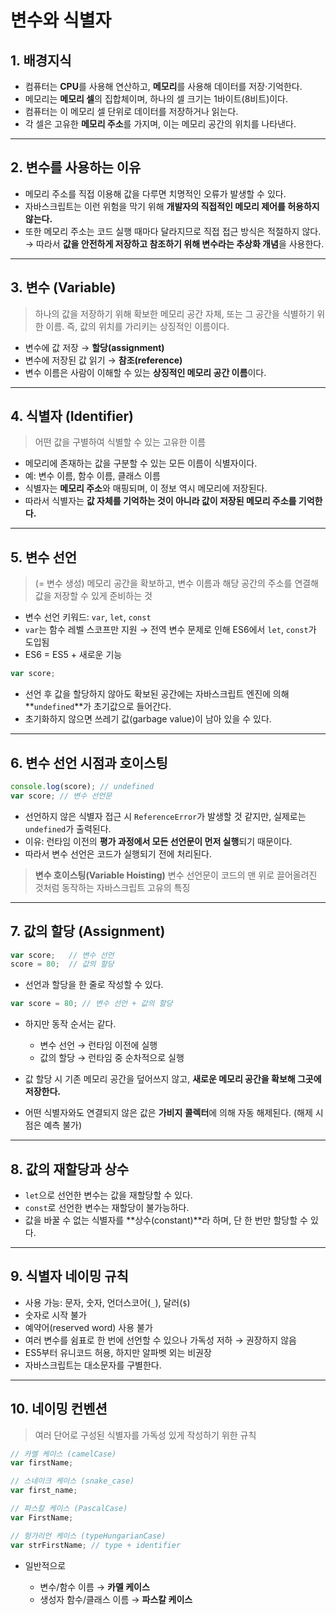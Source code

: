 # 변수와 식별자

## 1. 배경지식

* 컴퓨터는 **CPU**를 사용해 연산하고, **메모리**를 사용해 데이터를 저장·기억한다.
* 메모리는 **메모리 셀**의 집합체이며, 하나의 셀 크기는 1바이트(8비트)이다.
* 컴퓨터는 이 메모리 셀 단위로 데이터를 저장하거나 읽는다.
* 각 셀은 고유한 **메모리 주소**를 가지며, 이는 메모리 공간의 위치를 나타낸다.

---

## 2. 변수를 사용하는 이유

* 메모리 주소를 직접 이용해 값을 다루면 치명적인 오류가 발생할 수 있다.
* 자바스크립트는 이런 위험을 막기 위해 **개발자의 직접적인 메모리 제어를 허용하지 않는다.**
* 또한 메모리 주소는 코드 실행 때마다 달라지므로 직접 접근 방식은 적절하지 않다.
  → 따라서 **값을 안전하게 저장하고 참조하기 위해 변수라는 추상화 개념**을 사용한다.

---

## 3. 변수 (Variable)

> 하나의 값을 저장하기 위해 확보한 메모리 공간 자체, 또는 그 공간을 식별하기 위한 이름.
> 즉, 값의 위치를 가리키는 상징적인 이름이다.

* 변수에 값 저장 → **할당(assignment)**
* 변수에 저장된 값 읽기 → **참조(reference)**
* 변수 이름은 사람이 이해할 수 있는 **상징적인 메모리 공간 이름**이다.

---

## 4. 식별자 (Identifier)

> 어떤 값을 구별하여 식별할 수 있는 고유한 이름

* 메모리에 존재하는 값을 구분할 수 있는 모든 이름이 식별자이다.
* 예: 변수 이름, 함수 이름, 클래스 이름
* 식별자는 **메모리 주소**와 매핑되며, 이 정보 역시 메모리에 저장된다.
* 따라서 식별자는 **값 자체를 기억하는 것이 아니라 값이 저장된 메모리 주소를 기억한다.**

---

## 5. 변수 선언

> (= 변수 생성)
> 메모리 공간을 확보하고, 변수 이름과 해당 공간의 주소를 연결해 값을 저장할 수 있게 준비하는 것

* 변수 선언 키워드: `var`, `let`, `const`
* `var`는 함수 레벨 스코프만 지원 → 전역 변수 문제로 인해 ES6에서 `let`, `const`가 도입됨
* ES6 = ES5 + 새로운 기능

```javascript
var score;
```

* 선언 후 값을 할당하지 않아도 확보된 공간에는 자바스크립트 엔진에 의해 \*\*`undefined`\*\*가 초기값으로 들어간다.
* 초기화하지 않으면 쓰레기 값(garbage value)이 남아 있을 수 있다.

---

## 6. 변수 선언 시점과 호이스팅

```javascript
console.log(score); // undefined
var score; // 변수 선언문
```

* 선언하지 않은 식별자 접근 시 `ReferenceError`가 발생할 것 같지만, 실제로는 `undefined`가 출력된다.
* 이유: 런타임 이전의 **평가 과정에서 모든 선언문이 먼저 실행**되기 때문이다.
* 따라서 변수 선언은 코드가 실행되기 전에 처리된다.

> **변수 호이스팅(Variable Hoisting)**
> 변수 선언문이 코드의 맨 위로 끌어올려진 것처럼 동작하는 자바스크립트 고유의 특징

---

## 7. 값의 할당 (Assignment)

```javascript
var score;   // 변수 선언
score = 80;  // 값의 할당
```

* 선언과 할당을 한 줄로 작성할 수 있다.

```javascript
var score = 80; // 변수 선언 + 값의 할당
```

* 하지만 동작 순서는 같다.

  * 변수 선언 → 런타임 이전에 실행
  * 값의 할당 → 런타임 중 순차적으로 실행
* 값 할당 시 기존 메모리 공간을 덮어쓰지 않고, **새로운 메모리 공간을 확보해 그곳에 저장한다.**
* 어떤 식별자와도 연결되지 않은 값은 **가비지 콜렉터**에 의해 자동 해제된다. (해제 시점은 예측 불가)

---

## 8. 값의 재할당과 상수

* `let`으로 선언한 변수는 값을 재할당할 수 있다.
* `const`로 선언한 변수는 재할당이 불가능하다.
* 값을 바꿀 수 없는 식별자를 \*\*상수(constant)\*\*라 하며, 단 한 번만 할당할 수 있다.

---

## 9. 식별자 네이밍 규칙

* 사용 가능: 문자, 숫자, 언더스코어(`_`), 달러(`$`)
* 숫자로 시작 불가
* 예약어(reserved word) 사용 불가
* 여러 변수를 쉼표로 한 번에 선언할 수 있으나 가독성 저하 → 권장하지 않음
* ES5부터 유니코드 허용, 하지만 알파벳 외는 비권장
* 자바스크립트는 대소문자를 구별한다.

---

## 10. 네이밍 컨벤션

> 여러 단어로 구성된 식별자를 가독성 있게 작성하기 위한 규칙

```javascript
// 카멜 케이스 (camelCase)
var firstName;

// 스네이크 케이스 (snake_case)
var first_name;

// 파스칼 케이스 (PascalCase)
var FirstName;

// 헝가리언 케이스 (typeHungarianCase)
var strFirstName; // type + identifier
```

* 일반적으로

  * 변수/함수 이름 → **카멜 케이스**
  * 생성자 함수/클래스 이름 → **파스칼 케이스**
